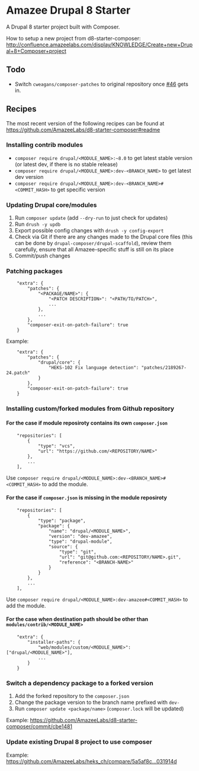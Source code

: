 # Amazee Drupal 8 Starter

A Drupal 8 starter project built with Composer.

How to setup a new project from d8-starter-composer: http://confluence.amazeelabs.com/display/KNOWLEDGE/Create+new+Drupal+8+Composer+project

## Todo

- Switch `cweagans/composer-patches` to original repository once [#46](https://github.com/cweagans/composer-patches/pull/46) gets in.

## Recipes

The most recent version of the following recipes can be found at https://github.com/AmazeeLabs/d8-starter-composer#readme

### Installing contrib modules

- ```composer require drupal/<MODULE_NAME>:~8.0``` to get latest stable version (or latest dev, if there is no stable release)
- ```composer require drupal/<MODULE_NAME>:dev-<BRANCH_NAME>``` to get latest dev version
- ```composer require drupal/<MODULE_NAME>:dev-<BRANCH_NAME>#<COMMIT_HASH>``` to get specific version

### Updating Drupal core/modules

1. Run `composer update` (add `--dry-run` to just check for updates)
1. Run `drush -y updb`
1. Export possible config changes with `drush -y config-export`
1. Check via Git if there are any changes made to the Drupal core files (this can be done by `drupal-composer/drupal-scaffold`), review them carefully, ensure that all Amazee-specific stuff is still on its place
1. Commit/push changes

### Patching packages

```
    "extra": {
        "patches": {
            "<PACKAGE/NAME>": {
                "<PATCH DESCRIPTION>": "<PATH/TO/PATCH>",
                ...
            },
            ...
        },
        "composer-exit-on-patch-failure": true
    }
```

Example:

```
    "extra": {
        "patches": {
            "drupal/core": {
                "HEKS-102 Fix language detection": "patches/2189267-24.patch"
            }
        },
        "composer-exit-on-patch-failure": true
    }
```

### Installing custom/forked modules from Github repository

#### For the case if module reposiroty contains its own `composer.json`

```
    "repositories": [
        {
            "type": "vcs",
            "url": "https://github.com/<REPOSITORY/NAME>"
        },
        ...
    ],
```

Use `composer require drupal/<MODULE_NAME>:dev-<BRANCH_NAME>#<COMMIT_HASH>` to add the module.

#### For the case if `composer.json` is missing in the module reposiroty

```
    "repositories": [
        {
            "type": "package",
            "package": {
                "name": "drupal/<MODULE_NAME>",
                "version": "dev-amazee",
                "type": "drupal-module",
                "source": {
                    "type": "git",
                    "url": "git@github.com:<REPOSITORY/NAME>.git",
                    "reference": "<BRANCH-NAME>"
                }
            }
        },
        ...
    ],
```

Use `composer require drupal/<MODULE_NAME>:dev-amazee#<COMMIT_HASH>` to add the module.

#### For the case when destination path should be other than `modules/contrib/<MODULE_NAME>`

```
    "extra": {
        "installer-paths": {
            "web/modules/custom/<MODULE_NAME>": ["drupal/<MODULE_NAME>"],
            ...
        }
    }
```

### Switch a dependency package to a forked version

1. Add the forked repository to the `composer.json`
1. Change the package version to the branch name prefixed with `dev-`
1. Run `composer update <package/name>` (`composer.lock` will be updated)

Example: https://github.com/AmazeeLabs/d8-starter-composer/commit/cbe1481

### Update existing Drupal 8 project to use composer

Example: https://github.com/AmazeeLabs/heks_ch/compare/5a5af8c...031914d

